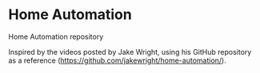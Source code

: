 # Home Automation
 Home Automation repository
 
Inspired by the videos posted by Jake Wright, using his GitHub repository as a reference (https://github.com/jakewright/home-automation/).